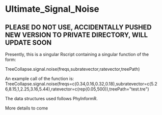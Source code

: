 # Ultimate_Signal_Noise
## **PLEASE DO NOT USE, ACCIDENTALLY PUSHED NEW VERSION TO PRIVATE DIRECTORY, WILL UPDATE SOON**
Presently, this is a singular Rscript containing a singular function of the form:

TreeCollapse.signal.noise(freqs,subratevector,ratevector,treePath)

An example call of the function is:
TreeCollapse.signal.noise(freqs=c(0.34,0.16,0.32,0.18),subratevector=c(5.26,8.15,1,2.25,3.16,5.44),ratevector=c(rep(0.05,500)),treePath="test.tre")


The data structures used follows PhyInformR. 

More details to come
